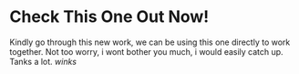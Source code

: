 # Check This One Out Now!
Kindly go through this new work, we can be using this one directly to work together. Not too worry, i wont bother you much, i would easily catch up.
Tanks a lot.
*winks*